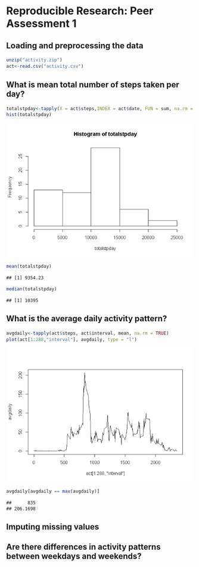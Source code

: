 # Reproducible Research: Peer Assessment 1


## Loading and preprocessing the data


```r
unzip("activity.zip")
act<-read.csv("activity.csv")
```

## What is mean total number of steps taken per day?


```r
totalstpday<-tapply(X = act$steps,INDEX = act$date, FUN = sum, na.rm = TRUE)
hist(totalstpday)
```

![](PA1_template_files/figure-html/unnamed-chunk-2-1.png) 

```r
mean(totalstpday)
```

```
## [1] 9354.23
```

```r
median(totalstpday)
```

```
## [1] 10395
```

## What is the average daily activity pattern?

```r
avgdaily<-tapply(act$steps, act$interval, mean, na.rm = TRUE)
plot(act[1:288,"interval"], avgdaily, type = "l")
```

![](PA1_template_files/figure-html/unnamed-chunk-3-1.png) 

```r
avgdaily[avgdaily == max(avgdaily)]
```

```
##      835 
## 206.1698
```

## Imputing missing values



## Are there differences in activity patterns between weekdays and weekends?
